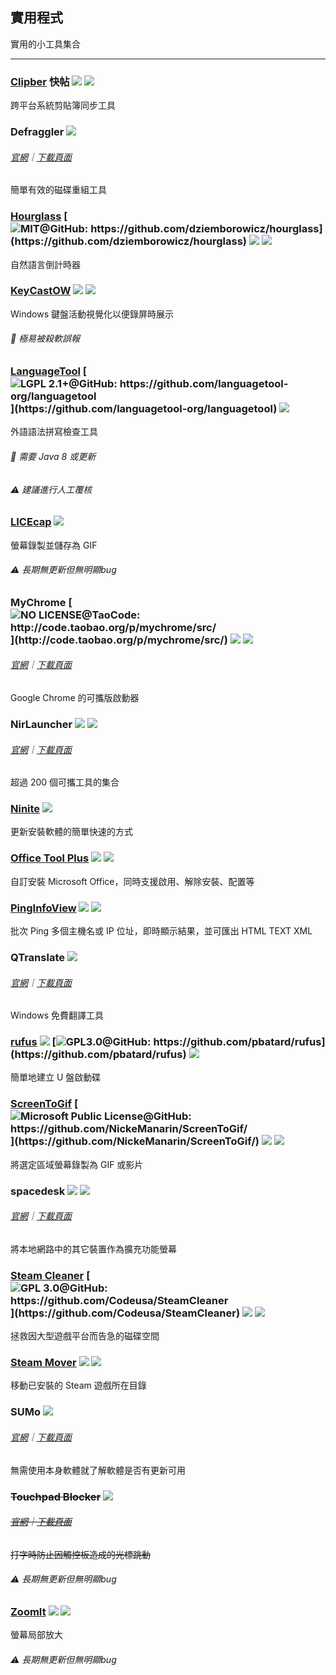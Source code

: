 ## 實用程式

實用的小工具集合

---

### [Clipber](http://clipber.com/clipber/) 快帖 ![](../assets/china.png) ![](../assets/multi_platform.png)

跨平台系統剪貼簿同步工具

### Defraggler ![](../assets/earth-globe.png)

###### [官網](https://www.piriform.com/defraggler)｜[下載頁面](https://www.piriform.com/defraggler/download)

簡單有效的磁碟重組工具

### [Hourglass](https://chris.dziemborowicz.com/apps/hourglass/) [![](../assets/open-source-icon.png "MIT@GitHub: https://github.com/dziemborowicz/hourglass")](https://github.com/dziemborowicz/hourglass) ![](../assets/united-states.png) ![](../assets/usb.png)

自然語言倒計時器

### [KeyCastOW](https://brookhong.github.io/2014/04/28/keycast-on-windows.html) ![](../assets/united-states.png) ![](../assets/usb.png)

Windows 鍵盤活動視覺化以便錄屏時展示

###### 📌 極易被殺軟誤報

### [LanguageTool](https://languagetool.org/) [![](../assets/open-source-icon.png "LGPL 2.1+@GitHub: https://github.com/languagetool-org/languagetool")](https://github.com/languagetool-org/languagetool) ![](../assets/united-states.png)

外語語法拼寫檢查工具

###### 📌 需要 Java 8 或更新

###### ⚠ 建議進行人工覆核

### [LICEcap](http://www.cockos.com/licecap/) ![](../assets/united-states.png)

螢幕錄製並儲存為 GIF

###### ⚠ 長期無更新但無明顯bug

### MyChrome [![](../assets/open-source-icon.png "NO LICENSE@TaoCode: http://code.taobao.org/p/mychrome/src/")](http://code.taobao.org/p/mychrome/src/) ![](../assets/china.png) ![](../assets/usb.png)

###### [官網](http://bbs.kafan.cn/thread-1725205-1-1.html)｜[下載頁面](http://code.taobao.org/p/mychrome/src/trunk/release/)

Google Chrome 的可攜版啟動器

### NirLauncher ![](../assets/earth-globe.png) ![](../assets/usb.png)

###### [官網](http://launcher.nirsoft.net/)｜[下載頁面](http://launcher.nirsoft.net/downloads/index.html)

超過 200 個可攜工具的集合

### [Ninite](https://ninite.com/) ![](../assets/earth-globe.png)

更新安裝軟體的簡單快速的方式

### [Office Tool Plus](https://www.landian.la/click/OfficeToolPlus.html) ![](../assets/china.png) ![](../assets/usb.png)

自訂安裝 Microsoft Office，同時支援啟用、解除安裝、配置等

### [PingInfoView](http://www.nirsoft.net/utils/multiple_ping_tool.html) ![](../assets/earth-globe.png) ![](../assets/usb.png)

批次 Ping 多個主機名或 IP 位址，即時顯示結果，並可匯出 HTML TEXT XML

### QTranslate ![](../assets/earth-globe.png)

###### [官網](https://quest-app.appspot.com/)｜[下載頁面](https://quest-app.appspot.com/download)

Windows 免費翻譯工具

### [rufus](http://rufus.akeo.ie/) ![](../assets/earth-globe.png) [![](../assets/open-source-icon.png "GPL3.0@GitHub: https://github.com/pbatard/rufus")](https://github.com/pbatard/rufus) ![](../assets/usb.png)

簡單地建立 U 盤啟動碟

### [ScreenToGif](http://www.screentogif.com/) [![](../assets/open-source-icon.png "Microsoft Public License@GitHub: https://github.com/NickeManarin/ScreenToGif/")](https://github.com/NickeManarin/ScreenToGif/) ![](../assets/earth-globe.png) ![](../assets/usb.png)

將選定區域螢幕錄製為 GIF 或影片

### spacedesk ![](../assets/united-states.png) ![](../assets/multi_platform.png)

###### [官網](http://www.spacedesk.net/)｜[下載頁面](http://spacedesk.ph/download/)

將本地網路中的其它裝置作為擴充功能螢幕

### [Steam Cleaner](https://github.com/Codeusa/SteamCleaner) [![](../assets/open-source-icon.png "GPL 3.0@GitHub: https://github.com/Codeusa/SteamCleaner")](https://github.com/Codeusa/SteamCleaner) ![](../assets/united-states.png) ![](../assets/usb.png)

拯救因大型遊戲平台而告急的磁碟空間

### [Steam Mover](http://www.traynier.com/software/steammover) ![](../assets/united-states.png) ![](../assets/usb.png)

移動已安裝的 Steam 遊戲所在目錄

### SUMo ![](../assets/earth-globe.png)

###### [官網](http://www.kcsoftwares.com/?sumo)｜[下載頁面](http://www.kcsoftwares.com/?download)

無需使用本身軟體就了解軟體是否有更新可用

### ~~Touchpad Blocker~~ ![](../assets/united-states.png)

###### [~~官網~~](http://touchpad-blocker.com/)~~｜~~[~~下載頁面~~](http://touchpad-blocker.com/download/)

~~打字時防止因觸控板造成的光標跳動~~

###### ⚠ 長期無更新但無明顯bug

### [ZoomIt](https://technet.microsoft.com/en-us/sysinternals/zoomit.aspx) ![](../assets/united-states.png) ![](../assets/usb.png)

螢幕局部放大

###### ⚠ 長期無更新但無明顯bug
